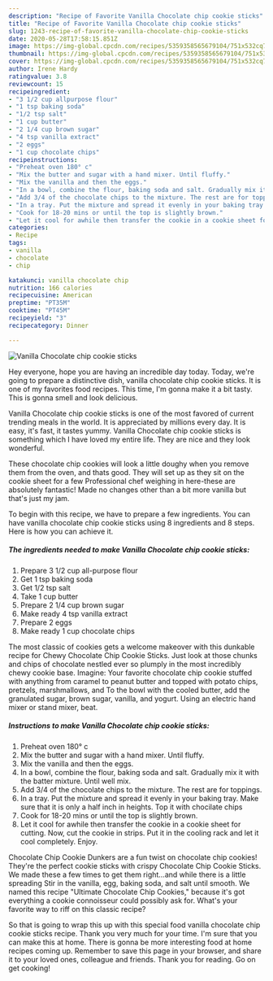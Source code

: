 ```yaml
---
description: "Recipe of Favorite Vanilla Chocolate chip cookie sticks"
title: "Recipe of Favorite Vanilla Chocolate chip cookie sticks"
slug: 1243-recipe-of-favorite-vanilla-chocolate-chip-cookie-sticks
date: 2020-05-28T17:58:15.851Z
image: https://img-global.cpcdn.com/recipes/5359358565679104/751x532cq70/vanilla-chocolate-chip-cookie-sticks-recipe-main-photo.jpg
thumbnail: https://img-global.cpcdn.com/recipes/5359358565679104/751x532cq70/vanilla-chocolate-chip-cookie-sticks-recipe-main-photo.jpg
cover: https://img-global.cpcdn.com/recipes/5359358565679104/751x532cq70/vanilla-chocolate-chip-cookie-sticks-recipe-main-photo.jpg
author: Irene Hardy
ratingvalue: 3.8
reviewcount: 15
recipeingredient:
- "3 1/2 cup allpurpose flour"
- "1 tsp baking soda"
- "1/2 tsp salt"
- "1 cup butter"
- "2 1/4 cup brown sugar"
- "4 tsp vanilla extract"
- "2 eggs"
- "1 cup chocolate chips"
recipeinstructions:
- "Preheat oven 180° c"
- "Mix the butter and sugar with a hand mixer. Until fluffy."
- "Mix the vanilla and then the eggs."
- "In a bowl, combine the flour, baking soda and salt. Gradually mix it with the batter mixture. Until well mix."
- "Add 3/4 of the chocolate chips to the mixture. The rest are for toppings."
- "In a tray. Put the mixture and spread it evenly in your baking tray. Make sure that it is only a half inch in heights. Top it with chocilate chips"
- "Cook for 18-20 mins or until the top is slightly brown."
- "Let it cool for awhile then transfer the cookie in a cookie sheet for cutting. Now, cut the cookie in strips. Put it in the cooling rack and let it cool completely. Enjoy."
categories:
- Recipe
tags:
- vanilla
- chocolate
- chip

katakunci: vanilla chocolate chip 
nutrition: 166 calories
recipecuisine: American
preptime: "PT35M"
cooktime: "PT45M"
recipeyield: "3"
recipecategory: Dinner

---
```



![Vanilla Chocolate chip cookie sticks](https://img-global.cpcdn.com/recipes/5359358565679104/751x532cq70/vanilla-chocolate-chip-cookie-sticks-recipe-main-photo.jpg)

Hey everyone, hope you are having an incredible day today. Today, we're going to prepare a distinctive dish, vanilla chocolate chip cookie sticks. It is one of my favorites food recipes. This time, I'm gonna make it a bit tasty. This is gonna smell and look delicious.

Vanilla Chocolate chip cookie sticks is one of the most favored of current trending meals in the world. It is appreciated by millions every day. It is easy, it's fast, it tastes yummy. Vanilla Chocolate chip cookie sticks is something which I have loved my entire life. They are nice and they look wonderful.

These chocolate chip cookies will look a little doughy when you remove them from the oven, and thats good. They will set up as they sit on the cookie sheet for a few Professional chef weighing in here-these are absolutely fantastic! Made no changes other than a bit more vanilla but that&#39;s just my jam.


To begin with this recipe, we have to prepare a few ingredients. You can have vanilla chocolate chip cookie sticks using 8 ingredients and 8 steps. Here is how you can achieve it.

<!--inarticleads1-->

##### The ingredients needed to make Vanilla Chocolate chip cookie sticks:

1. Prepare 3 1/2 cup all-purpose flour
1. Get 1 tsp baking soda
1. Get 1/2 tsp salt
1. Take 1 cup butter
1. Prepare 2 1/4 cup brown sugar
1. Make ready 4 tsp vanilla extract
1. Prepare 2 eggs
1. Make ready 1 cup chocolate chips


The most classic of cookies gets a welcome makeover with this dunkable recipe for Chewy Chocolate Chip Cookie Sticks. Just look at those chunks and chips of chocolate nestled ever so plumply in the most incredibly chewy cookie base. Imagine: Your favorite chocolate chip cookie stuffed with anything from caramel to peanut butter and topped with potato chips, pretzels, marshmallows, and To the bowl with the cooled butter, add the granulated sugar, brown sugar, vanilla, and yogurt. Using an electric hand mixer or stand mixer, beat. 

<!--inarticleads2-->

##### Instructions to make Vanilla Chocolate chip cookie sticks:

1. Preheat oven 180° c
1. Mix the butter and sugar with a hand mixer. Until fluffy.
1. Mix the vanilla and then the eggs.
1. In a bowl, combine the flour, baking soda and salt. Gradually mix it with the batter mixture. Until well mix.
1. Add 3/4 of the chocolate chips to the mixture. The rest are for toppings.
1. In a tray. Put the mixture and spread it evenly in your baking tray. Make sure that it is only a half inch in heights. Top it with chocilate chips
1. Cook for 18-20 mins or until the top is slightly brown.
1. Let it cool for awhile then transfer the cookie in a cookie sheet for cutting. Now, cut the cookie in strips. Put it in the cooling rack and let it cool completely. Enjoy.


Chocolate Chip Cookie Dunkers are a fun twist on chocolate chip cookies! They&#39;re the perfect cookie sticks with crispy Chocolate Chip Cookie Sticks. We made these a few times to get them right…and while there is a little spreading Stir in the vanilla, egg, baking soda, and salt until smooth. We named this recipe &#34;Ultimate Chocolate Chip Cookies,&#34; because it&#39;s got everything a cookie connoisseur could possibly ask for. What&#39;s your favorite way to riff on this classic recipe? 

So that is going to wrap this up with this special food vanilla chocolate chip cookie sticks recipe. Thank you very much for your time. I'm sure that you can make this at home. There is gonna be more interesting food at home recipes coming up. Remember to save this page in your browser, and share it to your loved ones, colleague and friends. Thank you for reading. Go on get cooking!
